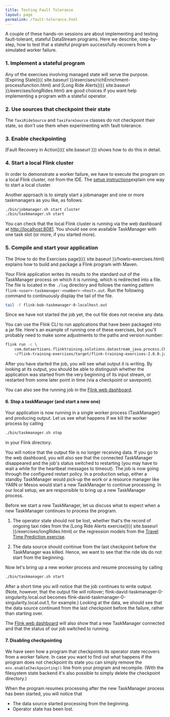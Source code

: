 ```yaml
---
title: Testing Fault Tolerance
layout: page
permalink: /fault-tolerance.html
---
```


A couple of these hands-on sessions are about implementing and testing fault-tolerant, stateful DataStream programs.
Here we describe, step-by-step, how to test that a stateful program successfully recovers from a simulated worker failure.

### 1. Implement a stateful program

Any of the exercises involving managed state will serve the purpose. [Expiring State]({{ site.baseurl }}/exercises/richEnrichment-processfunction.html) and [Long Ride Alerts]({{ site.baseurl }}/exercises/longRides.html) are good choices if you want help implementing a program with a stateful operator.

### 2. Use sources that checkpoint their state

The `TaxiRideSource` and `TaxiFareSource` classes do not checkpoint their state, so don't use them when experimenting with fault tolerance.

### 3. Enable checkpointing

[Fault Recovery in Action]({{ site.baseurl }}) shows how to do this in detail.

### 4. Start a local Flink cluster

In order to demonstrate a worker failure, we have to execute the program on a local Flink cluster, not from the IDE. The [setup instructions]({{site.baseurl}}/devEnvSetup.html)explain one way to start a local cluster.

Another approach is to simply start a jobmanager and one or more taskmanagers as you like, as follows:

~~~bash
./bin/jobmanager.sh start cluster
./bin/taskmanager.sh start
~~~

You can check that the local Flink cluster is running via the web dashboard at [http://localhost:8081](http://localhost:8081). You should see one available TaskManager with one task slot (or more, if you started more).

### 5. Compile and start your application

The [How to do the Exercises page]({{ site.baseurl }}/howto-exercises.html) explains how to build and package a Flink program with Maven.

Your Flink application writes its results to the standard out of the TaskManager process on which it is running, which is redirected into a file. The file is located in the `./log` directory and follows the naming pattern `flink-<user>-taskmanager-<number>-<host>.out`. Run the following command to continuously display the tail of the file.

~~~bash
tail -F flink-bob-taskmanager-0-localhost.out
~~~~

Since we have not started the job yet, the out file does not receive any data.

You can use the Flink CLI to run applications that have been packaged into a jar file. Here's an example of running one of these exercises, but you'll probably need to make some adjustments to the paths and version number:

~~~bash
flink run -c \  
    com.dataartisans.flinktraining.solutions.datastream_java.process.CheckpointedLongRidesSolution \
    ~/flink-training-exercises/target/flink-training-exercises-2.0.0.jar
~~~

After you have started the job, you will see what output it is writing. By looking at its output, you should be able to distinguish whether the application was started from the very beginning of its input stream, or restarted from some later point in time (via a checkpoint or savepoint).

You can also see the running job in the [Flink web dashboard](http://localhost:8081).

#### 6. Stop a taskManager (and start a new one)

Your application is now running in a single worker process (TaskManager) and producing output. Let us see what happens if we kill the worker process by calling

~~~bash
./bin/taskmanager.sh stop
~~~

in your Flink directory.

You will notice that the output file is no longer receiving data. If you go to the web dashboard, you will also see that the connected TaskManager disappeared and the job's status switched to restarting (you may have to wait a while for the heartbeat messages to timeout). The job is now going through the configured restart policy. In a production setup, either a standby TaskManager would pick-up the work or a resource manager like YARN or Mesos would start a new TaskManager to continue processing. In our local setup, we are responsible to bring up a new TaskManager process.

Before we start a new TaskManager, let us discuss what to expect when a new TaskManager continues to process the program.

1. The operator state should not be lost, whether that's the record of ongoing taxi rides from the [Long Ride Alerts exercise]({{ site.baseurl }}/exercises/longRides.html) or the regression models from the [Travel Time Prediction exercise]({{site.baseurl}}/exercises/timePrediction.html).

2. The data source should continue from the last checkpoint before the TaskManager was killed. Hence, we want to see that the ride ids do not start from the beginning.

Now let's bring up a new worker process and resume processing by calling

~~~bash
./bin/taskmanager.sh start
~~~

After a short time you will notice that the job continues to write output. (Note, however, that the output file will rollover; flink-david-taskmanager-0-singularity.local.out becomes flink-david-taskmanager-0-singularity.local.out.1, for example.) Looking at the data, we should see that the data source continued from the last checkpoint before the failure, rather than starting over.

The [Flink web dashboard](http://localhost:8081) will also show that a new TaskManager connected and that the status of our job switched to running.

#### 7. Disabling checkpointing

We have seen how a program that checkpoints its operator state recovers from a worker failure. In case you want to find out what happens if the program does not checkpoint its state you can simply remove the `env.enableCheckpointing()` line from your program and recompile. (With the filesystem state backend it's also possible to simply delete the checkpoint directory.)

When the program resumes processing after the new TaskManager process has been started, you will notice that

* The data source started processing from the beginning.
* Operator state has been lost.
